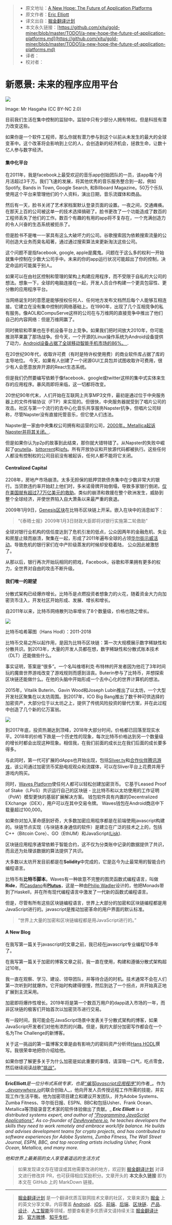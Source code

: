 > * 原文地址：[A New Hope: The Future of Application Platforms](https://medium.com/javascript-scene/a-new-hope-e2021fce7c7b)
> * 原文作者：[Eric Elliott](https://medium.com/@_ericelliott?source=post_header_lockup)
> * 译文出自：[掘金翻译计划](https://github.com/xitu/gold-miner)
> * 本文永久链接：[https://github.com/xitu/gold-miner/blob/master/TODO1/a-new-hope-the-future-of-application-platforms.md](https://github.com/xitu/gold-miner/blob/master/TODO1/a-new-hope-the-future-of-application-platforms.md)
> * 译者：
> * 校对者：

# 新愿景: 未来的程序应用平台

![](https://cdn-images-1.medium.com/max/2000/1*Mquy8_fGQCOheHNdjOTs2w.jpeg)

Image: Mr Hasgaha (CC BY-NC 2.0)

目前我们生活在集中控制的监狱中。监狱中只有少部分人拥有特权。但是科技有潜力改变这些。

如果你是一个软件工程师，那么你就有潜力参与到这个以前从未发生的最大的全球变革中。这个改革将会影响到上亿的人，会创造新的经济机会，拯救生命，让数十亿人参与数字经济。

#### 集中化平台

在2011年，我是facebook上最受欢迎的音乐app创始团队的一员，该app每个月月活超过3千万。我们飞速的发展，将其他优秀的音乐服务整合到一起，例如Spotify, Bands in Town, Google Search, 和Billboard Magazine。50万个乐队使用这个平台来管理他们的个人资料，演出日期，音乐流媒体和商品。 

然后有一天，脸书关闭了艺术家档案默认登录页面的设置。一夜之间，交通瘫痪。在那天上百的公司被这单一的技术选择搞砸了。脸书更改了一个功能造成了数百的工程师丢失了他们的工作。数百个有趣的有用的app将不复存在，一个充满创造力的令人兴奋的生态系统被扼杀了。 

但是脸书不是唯一一家具有这么大破坏力的公司。谷歌搜索因为依赖搜索流量的公司创造大业务而臭名昭著，通过通过搜索算法来更新淘汰这些公司。

这个问题不是指facebook, google, apple是魔鬼。问题在于这么多的权利一开始就集中控制在少数大公司手中。未来的你的app运行状况可能超出了你的控制，决定命运的可能属于别人。 

如果可以在由社区控制和管理的架构上构建应用程序，而不受限于自私的大公司的想法。想象一下，全球的电脑连接在一起，开发人员合作构建一个更具包容性、更分散的应用程序平台。  

当网络诞生时的意愿是能够授权任何人、任何地方发布文档然后每个人能够互相连接。它建立在没有集中控制的网络基础上。在1990年，出现了几个互相竞争的私有服务。像AOL和CompuServe这样的公司在与万维网的直接竞争中推出了他们自己的内容网络：但是万维网赢了。 

同时微软和苹果也在手机设备平台上竞争。如果我们把时间放大2010年，你可能推测苹果赢了那场战争。但今天，一个开源的Linux操作系统为Android设备提供了动力，[Android设备占据了全球移动智能手机市场的86%。 ](https://www.statista.com/statistics/236027/global-smartphone-os-market-share-of-android/).

在20世纪90年代，收取许可费（有时是特许权使用费）的商业软件库占据了库的主导地位。 今天，如果有人创建了一个闭源GUI工具包并试图收取许可费用，很少有人会愿意放弃开源的React生态系统。

但是我们仍然要编写依赖于像facebook、google或twitter这样的集中式实体来生存的应用程序。暴风雨即将来临，这一切都将改变。

20世纪90年代末，人们开始在互联网上共享MP3文件，最初是通过位于中央服务器上的文件传输协议（FTP）来实现的。但很快，中央服务器就受到了唱片公司的攻击。社区与第一个流行的去中心化音乐共享服务Napster抗争，但唱片公司辩称，尽管Napster没有直接托管音乐，但它使人们违法。 

Napster是一家由中央集权公司拥有和运营的公司，[2000年，Metallica起诉Napster并将其关闭。](https://en.wikipedia.org/wiki/Metallica_v._Napster,_Inc.).

但是如果你认为p2p的故事到此结束，那你就大错特错了。从Napster的失败中崛起了[gnutella](https://en.wikipedia.org/wiki/Gnutella)、[bittorrent](https://en.wikipedia.org/wiki/BitTorrent)和[ipfs](https://en.wikipedia.org/wiki/InterPlanetary_File_System)。所有开放协议和开放源代码都被执行。这些任何人都没有控制权的公司目前没有被起诉，任何人都不能将它关闭。 

#### Centralized Capital

2208年，房地产市场崩溃。太多无担保的抵押贷款债务集中在少数非常大的银行。当贷款违约率开始赶上他们时，多米诺骨牌开始倒塌，导致多家银行倒闭，[仅在美国就有超过7.7万亿美元的救助](https://en.wikipedia.org/wiki/Emergency_Economic_Stabilization_Act_of_2008)。类似的崩溃和救援在整个欧洲发生，威胁到整个全球经济，并使世界陷入自大萧条以来最严重的衰退。

2009年1月9日，[Genesis区块](https://en.bitcoin.it/wiki/Genesis_block)在比特币区块链上开采。嵌入在块中的消息如下：

> “《泰晤士报》2009年1月3日财政大臣即将对银行实施第二轮救助” 

全球对银行业机构的信任度达到了危机引发的低点，公众因两年的金融危机、失业和房屋止赎而崩溃，聚集在一起，形成了2011年遍布全球的占领[华尔街示威活动](https://en.wikipedia.org/wiki/Occupy_Wall_Street)。导致危机的银行家们在中产阶级蒸发的时候却安稳着陆， 公众因此被激怒了。 

从那以后，银行再次开始玩相同的把戏，Facebook，谷歌和苹果拥有更多的权力，全世界对自由的攻击不断升级。

#### 我们唯一的期望

分散式架构已经爆炸增长。比特币是点燃投资者想象力的火花，随着资金大力向加密货币注入，开发社区开始形成、发展、增长和增长。 

自2011年以来，比特币网络散列功率增长了8个数量级，价格也随之增长。

![](https://cdn-images-1.medium.com/max/800/1*MU4FxHQE8IeAmhQEvoo0fQ.png)

比特币哈希幂图（Hans Hodl）：2011-2018

比特币交易之所以起作用，是因为比特币区块链：第一次大规模展示数字稀缺性和分散共识。到2013年，大量的开发人员都在想，数字稀缺性和分散式账本技术（DLT）还能做些什么。 

事实证明，答案是“很多”。一个名叫维塔利克·布特林的开发者因为他花了3年时间玩的魔兽世界游戏改变了游戏规则而感到沮丧。Buterin参与了比特币，并想探索区块链还能做什么。在他的头脑中开始形成一个去中心化的世界计算机的想法。  

2015年，Vitalik Buterin、Gavin Wood和Joseph Lubin推出了以太坊，一个大型开发社区聚集在以太坊周围。到2017年，ICO Big Bang推出了数千种可供选择的加密资产，大部分位于以太坊之上，提供了传统风险投资的替代方案，并在此过程中创造了几个新的亿万富翁。 

![](https://cdn-images-1.medium.com/max/800/1*h0VGwqMEJWQS7kcY20Ua3Q.png)

到2017年底，投资热潮达到顶峰，2018年大部分时间，价格都已回落至现实水平。2018年的价格下跌是一个历史性的现象，每次比特币价格达到另一个数量级的增长时都会出现这种现象。相信我，在我们前面的成长比在我们后面的成长要多得多。 

与此同时，第一代可扩展的dApps也开始出现，包括[Sliver.tv](https://www.sliver.tv/)和[合作伙伴腾讯游戏](https://www.ccn.com/tencent-games-forms-partnership-with-blockchain-esports-platform/)，该公司通过加密货币奖励电视观众和流媒体，可以在Sliver平台上花费并用于游戏内购买。

同时，[Waves Platform](https://wavesplatform.com/)使任何人都可以轻松创建加密货币。 它基于Leased Proof of Stake（LPoS）共识运行自己的区块链 - 比比特币和以太坊使用的工作证明（PoW）模型更快的基层扩展解决方案。 钱包软件具有内置的Decentralized EXchange（DEX），用户可以在其中交易令牌。 Waves钱包在Android商店中下载量超过100,000。  

如果你对加入革命感到好奇，大多数加密应用程序都是在前端使用javascript构建的。块链节点实现（与块链本身通信的软件）是建立在广泛的技术之上的，包括C++（Bitcoin Core）、GO（EthUM）和JavaScript([Lisk](https://lisk.io/)).

区块链应用程序通常依赖于智能合约，这不仅为分类账中记录的数据提供了共识，而且还为处理该数据的算法提供了共识。 

大多数以太坊开发目前都是在**Solidity**中完成的，它是迄今为止最常用的智能合约编程语言。

比特币有**比特币脚本**。Waves有一种故意不完整的图灵函数式编程语言，叫做**Ride**，而[Casdano](https://www.cardano.org/en/home/)有[**Plutus**](https://cardanodocs.com/technical/plutus/introduction/)，这是一种由[Philip Wadler](https://en.wikipedia.org/wiki/Philip_Wadler)设计的，他把Monads带到了Haskell，并在所有现代编程语言中激发了一代新的函数式编程语言。 

但是，尽管有所有这些区块链编程语言，世界上大部分的加密和区块链编程都是用JavaScript进行的。javascript是推动加密革命的用户界面的默认标准。

> “世界上大量的加密和区块链编程都是用JavaScript进行的。”

#### A New Blog

在我写第一篇关于javascript的文章之前，我已经在javascript专业编程10多年了。 

在我写第一篇关于加密的博客文章之前，我一直在使用，构建和遵循分散式架构超过10年。

我一直在观察、学习、建设、领导团队，并等待合适的时机。技术通常不会在人们第一次听到时就爆炸。它开始时构建得很慢，然后到达了一个拐点，并开始真正地扩展到主流采用。

加密即将爆炸性增长。2019年将是第一个数百万用户的dapp进入市场的一年，而非区块链的极客们开始首次以加密货币进行交易。

有一段时间，我可能会在JavaScript场景中发表关于分散式架构的博客，如果JavaScript开发者们对他有浓烈的兴趣。但是，我的大部分加密写作都会在一个名为The Challenge的新博客。

关于这一挑战的第一篇博客文章是由有影响力的密码资产分析师[Hans HODL](https://goo.gl/forms/cC5hJmo4h21NlqPE3)撰写。我很荣幸地把你介绍给他。

如果你想了解更多关于为什么加密是如此重要的事情，请深吸一口气，吃点零食，然后继续阅读战歌["挑战"](https://medium.com/the-challenge/the-challenge-7d502f0dfc3c)。

* * *

**EricElliott**_是一位分布式系统专家，也是_[_“编写javascript应用程序”_](https://ericelliottjs.com/product/programming-javascript-applications-ebook/)的作者_。作为_[_devanywhere.io_](https://devanywhere.io/)的联合创始人_，他向开发人员传授远程工作所需的技能，并实现工作/生活平衡。他为加密项目建立和建议开发团队，并为Adobe Systems、Zumba Fitness、华尔街日报、ESPN、BBC和包括Usher、Frank Ocean、Metallica等顶级录音艺术家的软件体验做出了贡献。_
**_Eric Elliott_** _is a distributed systems expert, and author of_ [_“Programming JavaScript Applications”_](https://ericelliottjs.com/product/programming-javascript-applications-ebook/)_. As co-founder of_ [_DevAnywhere.io_](https://devanywhere.io/)_, he teaches developers the skills they need to work remotely and embrace work/life balance. He builds and advises development teams for crypto projects, and has contributed to software experiences for Adobe Systems, Zumba Fitness, The Wall Street Journal, ESPN, BBC, and top recording artists including Usher, Frank Ocean, Metallica, and many more._

_他和世界上最美丽的女人享受着遥远的生活方式_

> 如果发现译文存在错误或其他需要改进的地方，欢迎到 [掘金翻译计划](https://github.com/xitu/gold-miner) 对译文进行修改并 PR，也可获得相应奖励积分。文章开头的 **本文永久链接** 即为本文在 GitHub 上的 MarkDown 链接。

---

> [掘金翻译计划](https://github.com/xitu/gold-miner) 是一个翻译优质互联网技术文章的社区，文章来源为 [掘金](https://juejin.im) 上的英文分享文章。内容覆盖 [Android](https://github.com/xitu/gold-miner#android)、[iOS](https://github.com/xitu/gold-miner#ios)、[前端](https://github.com/xitu/gold-miner#前端)、[后端](https://github.com/xitu/gold-miner#后端)、[区块链](https://github.com/xitu/gold-miner#区块链)、[产品](https://github.com/xitu/gold-miner#产品)、[设计](https://github.com/xitu/gold-miner#设计)、[人工智能](https://github.com/xitu/gold-miner#人工智能)等领域，想要查看更多优质译文请持续关注 [掘金翻译计划](https://github.com/xitu/gold-miner)、[官方微博](http://weibo.com/juejinfanyi)、[知乎专栏](https://zhuanlan.zhihu.com/juejinfanyi)。
